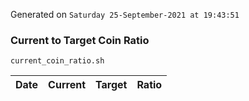 Generated on `Saturday 25-September-2021 at 19:43:51`

### Current to Target Coin Ratio
`current_coin_ratio.sh`

Date|Current|Target|Ratio
---|---|---|---
